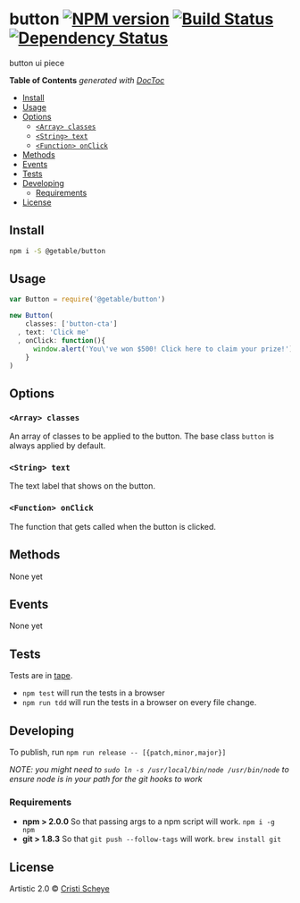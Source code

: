 # button [![NPM version][npm-image]][npm-url] [![Build Status][travis-image]][travis-url] [![Dependency Status][daviddm-url]][daviddm-image]

button ui piece

<!-- START doctoc generated TOC please keep comment here to allow auto update -->
<!-- DON'T EDIT THIS SECTION, INSTEAD RE-RUN doctoc TO UPDATE -->
**Table of Contents**  *generated with [DocToc](https://github.com/thlorenz/doctoc)*

- [Install](#install)
- [Usage](#usage)
- [Options](#options)
  - [`<Array> classes`](#array-classes)
  - [`<String> text`](#string-text)
  - [`<Function> onClick`](#function-onclick)
- [Methods](#methods)
- [Events](#events)
- [Tests](#tests)
- [Developing](#developing)
  - [Requirements](#requirements)
- [License](#license)

<!-- END doctoc generated TOC please keep comment here to allow auto update -->

## Install

```sh
npm i -S @getable/button
```


## Usage

```js
var Button = require('@getable/button')

new Button(
    classes: ['button-cta']
  , text: 'Click me'
  , onClick: function(){
      window.alert('You\'ve won $500! Click here to claim your prize!')
    }
)
```

## Options

### `<Array> classes`
An array of classes to be applied to the button. The base class `button` is always applied by default.

### `<String> text`
The text label that shows on the button.

### `<Function> onClick`
The function that gets called when the button is clicked.

## Methods
None yet

## Events
None yet

## Tests
Tests are in [tape](https://github.com/substack/tape).


* `npm test` will run the tests in a browser
* `npm run tdd` will run the tests in a browser on every file change.


## Developing
To publish, run `npm run release -- [{patch,minor,major}]`

_NOTE: you might need to `sudo ln -s /usr/local/bin/node /usr/bin/node` to ensure node is in your path for the git hooks to work_

### Requirements
* **npm > 2.0.0** So that passing args to a npm script will work. `npm i -g npm`
* **git > 1.8.3** So that `git push --follow-tags` will work. `brew install git`

## License

Artistic 2.0 © [Cristi Scheye]()


[npm-url]: https://npmjs.org/package/@getable/button
[npm-image]: https://badge.fury.io/js/@getable/button.svg
[travis-url]: https://travis-ci.org/Getable/@getable/button
[travis-image]: https://travis-ci.org/Getable/@getable/button.svg?branch=master
[daviddm-url]: https://david-dm.org/Getable/@getable/button.svg?theme=shields.io
[daviddm-image]: https://david-dm.org/Getable/@getable/button
